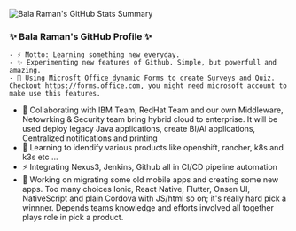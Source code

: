 ![Bala Raman's GitHub Stats Summary](https://github-readme-stats.vercel.app/api?username=srbala&show_icons=true&theme=radical)

###  ✨ Bala Raman's GitHub Profile ✨
```
- ⚡ Motto: Learning something new everyday. 
- ✨ Experimenting new features of Github. Simple, but powerfull and amazing.
- 🌱 Using Microsft Office dynamic Forms to create Surveys and Quiz. Checkout https://forms.office.com, you might need microsoft account to make use this features.
```

- 👯 Collaborating with IBM Team, RedHat Team and our own Middleware, Netowrking & Security team bring hybrid cloud to enterprise. It will be used deploy legacy Java applications, create BI/AI applications, Centralized notifications and printing 
- 🌱 Learning to idendify various products like openshift, rancher, k8s and k3s etc ...
- ⚡ Integrating Nexus3, Jenkins, Github all in CI/CD pipeline automation
- 🔭 Working on migrating some old mobile apps and creating some new apps. Too many choices Ionic, React Native, Flutter, Onsen UI, NativeScript and plain Cordova with JS/html so on; it's really hard pick a winnner. Depends teams knowledge and efforts involved all together plays role in pick a product.

<!--
**srbala/srbala** is a ✨ _special_ ✨ repository because its `README.md` (this file) appears on your GitHub profile.

Here are some ideas to get you started:

- 🔭 I’m currently working on ...
- 🌱 I’m currently learning ...
- 👯 I’m looking to collaborate on ...
- 🤔 I’m looking for help with ...
- 💬 Ask me about ...
- 📫 How to reach me: ...
- 😄 Pronouns: ...
- ⚡ Fun fact: ...
-->

